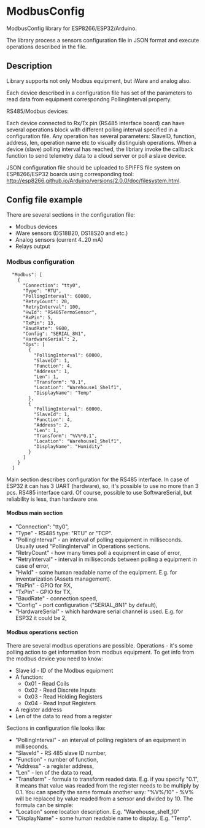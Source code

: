 # ModbusConfig
ModbusConfig library for ESP8266/ESP32/Arduino. 

The library process a sensors configuration file in JSON format and execute operations described in the file. 

## Description

Library supports not only Modbus equipment, but iWare and analog also. 

Each device described in a configuration file has set of the parameters to read data from equipment correspondng PollingInterval property. 

RS485/Modbus devices:

Each device connected to Rx/Tx pin (RS485 interface board) can have several operations block with different polling interval specified in a configuration file.
Any operation has several parameters: SlaveID, function, address, len, operation name etc to visually distinguish operations. 
When a device (slave) polling interval has reached, the libriary invoke the callback function to send telemetry data to a cloud server or poll a slave device.

JSON configuration file should be uploaded to SPIFFS file system on ESP8266/ESP32 boards using corresponding tool: http://esp8266.github.io/Arduino/versions/2.0.0/doc/filesystem.html.  

## Config file example
There are several sections in the configuration file:
- Modbus devices
- iWare sensors (DS18B20, DS18S20 and etc.)
- Analog sensors (current 4..20 mA)
- Relays output

### Modbus configuration
```
  "Modbus": [
    {
      "Connection": "tty0",
      "Type": "RTU",
      "PollingInterval": 60000,
      "RetryCount": 20,
      "RetryInterval": 100,
      "HwId": "RS485TermoSensor",
      "RxPin": 5,
      "TxPin": 13,
      "BaudRate": 9600,
      "Config": "SERIAL_8N1",
      "HardwareSerial": 2,
      "Ops": [
        {
          "PollingInterval": 60000,
          "SlaveId": 1,
          "Function": 4,
          "Address": 1,
          "Len": 1,
          "Transform": "0.1",
          "Location": "Warehouse1_Shelf1",
          "DisplayName": "Temp"
        },
        {
          "PollingInterval": 60000,
          "SlaveId": 1,
          "Function": 4,
          "Address": 2,
          "Len": 1,
          "Transform": "%V%*0.1",
          "Location": "Warehouse1_Shelf1",
          "DisplayName": "Humidity"
        }
      ]
    }
  ]
```  
Main section describes configuration for the RS485 interface. In case of ESP32 it can has 3 UART (hardware), so, it's possible to use no more than 3 pcs. RS485 interface card. Of course, possible to use SoftwareSerial, but reliability is less, than hardware one. 

#### Modbus main section
- "Connection": "tty0",
- "Type" - RS485 type: "RTU" or "TCP".
- "PollingInterval" - an interval of polling equipment in milliseconds. Usually used "PollingInterval" in Operations sections.
- "RetryCount" - how many times poll a equipment in case of error,
- "RetryInterval" - interval in milliseconds between polling a equipment in case of error,
- "HwId" - some human readable name of the equipment. E.g. for inventarization (Assets management). 
- "RxPin" - GPIO for RX,
- "TxPin" - GPIO for TX,
- "BaudRate" - connection speed,
- "Config" - port configuration ("SERIAL_8N1" by default),
- "HardwareSerial" - which hardware serial channel is used. E.g. for ESP32 it could be 2,

#### Modbus operations section
There are several modbus operations are possible. Operations - it's some polling action to get information from modbus equipment. To get info from the modbus device you need to know:
- Slave id - ID of the Modbus equipment
- A function: 
  - 0x01 - Read Coils
  - 0x02 - Read Discrete Inputs
  - 0x03 - Read Holding Registers
  - 0x04 - Read Input Registers
- A register address
- Len of the data to read from a register

Sections in configuration file looks like:
- "PollingInterval" - an interval of polling registers of an equipment in milliseconds.
- "SlaveId" - RS 485 slave ID number,
- "Function" - number of function,
- "Address" - a register address,
- "Len" - len of the data to read,
- "Transform" - formula to transform readed data. E.g. if you specify "0.1", it means that value was readed from the register needs to be multiply by 0.1. You can specify the same formula another way: "%V%/10" - %V% will be replaced by value readed from a sensor and divided by 10. The formula can be simple:   
- "Location" some location description. E.g. "Warehouse_shelf_10"
- "DisplayName" - some human readable name to display. E.g. "Temp".
